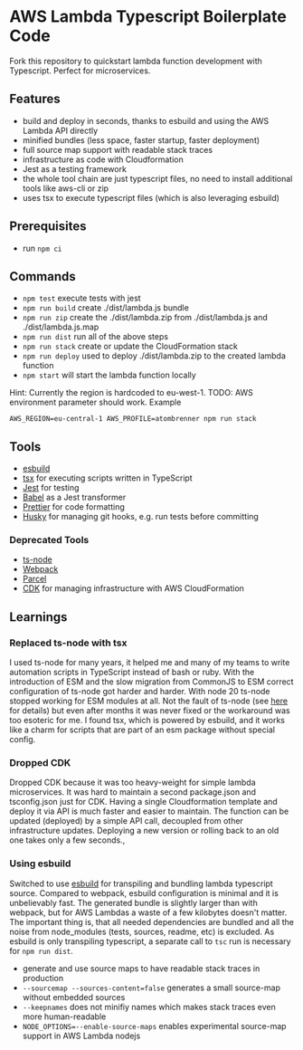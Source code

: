 # AWS Lambda Typescript Boilerplate Code

Fork this repository to quickstart lambda function development with Typescript. Perfect for microservices.

## Features

-   build and deploy in seconds, thanks to esbuild and using the AWS Lambda API directly
-   minified bundles (less space, faster startup, faster deployment)
-   full source map support with readable stack traces
-   infrastructure as code with Cloudformation
-   Jest as a testing framework
-   the whole tool chain are just typescript files, no need to install additional tools like aws-cli or zip
-   uses tsx to execute typescript files (which is also leveraging esbuild)

## Prerequisites

-   run `npm ci`

## Commands

-   `npm test` execute tests with jest
-   `npm run build` create ./dist/lambda.js bundle
-   `npm run zip` create the ./dist/lambda.zip from ./dist/lambda.js and ./dist/lambda.js.map
-   `npm run dist` run all of the above steps
-   `npm run stack` create or update the CloudFormation stack
-   `npm run deploy` used to deploy ./dist/lambda.zip to the created lambda function
-   `npm start` will start the lambda function locally

Hint: Currently the region is hardcoded to eu-west-1. TODO: AWS environment parameter should work.
Example

```
AWS_REGION=eu-central-1 AWS_PROFILE=atombrenner npm run stack
```

## Tools

-   [esbuild](https://esbuild.github.io/)
-   [tsx](https://github.com/privatenumber/tsx/) for executing scripts written in TypeScript
-   [Jest](https://jestjs.io/) for testing
-   [Babel](https://babeljs.io/) as a Jest transformer
-   [Prettier](https://prettier.io/) for code formatting
-   [Husky](https://github.com/typicode/husky) for managing git hooks, e.g. run tests before committing

### Deprecated Tools

-   [ts-node](https://github.com/TypeStrong/ts-node)
-   [Webpack](https://webpack.js.org/)
-   [Parcel](https://github.com/parcel-bundler/parcel)
-   [CDK](https://docs.aws.amazon.com/cdk/api/latest/docs/aws-construct-library.html) for managing infrastructure with AWS CloudFormation

## Learnings

### Replaced ts-node with tsx

I used ts-node for many years, it helped me and many of my teams to write automation scripts
in TypeScript instead of bash or ruby. With the introduction of ESM and the slow
migration from CommonJS to ESM correct configuration of ts-node got harder and harder.
With node 20 ts-node stopped working for ESM modules at all. Not the fault of ts-node (see
[here](https://github.com/nodejs/node/issues/47880) for details) but even after months
it was never fixed or the workaround was too esoteric for me.
I found tsx, which is powered by esbuild, and it works like a charm for scripts that are
part of an esm package without special config.

### Dropped CDK

Dropped CDK because it was too heavy-weight for simple lambda microservices.
It was hard to maintain a second package.json and tsconfig.json just for CDK.
Having a single Cloudformation template and deploy it via API is much faster and easier to maintain.
The function can be updated (deployed) by a simple API call, decoupled from other infrastructure updates.
Deploying a new version or rolling back to an old one takes only a few seconds.,

### Using esbuild

Switched to use [esbuild](https://esbuild.github.io/) for transpiling and bundling lambda typescript source.
Compared to webpack, esbuild configuration is minimal and it is unbelievably fast.
The generated bundle is slightly larger than with webpack, but for AWS Lambdas a waste of a few kilobytes doesn't matter.
The important thing is, that all needed dependencies are bundled and all the noise from node_modules (tests, sources, readme, etc) is excluded.
As esbuild is only transpiling typescript, a separate call to `tsc` run is necessary for `npm run dist`.

-   generate and use source maps to have readable stack traces in production
-   `--sourcemap --sources-content=false` generates a small source-map without embedded sources
-   `--keepnames` does not minifiy names which makes stack traces even more human-readable
-   `NODE_OPTIONS=--enable-source-maps` enables experimental source-map support in AWS Lambda nodejs
